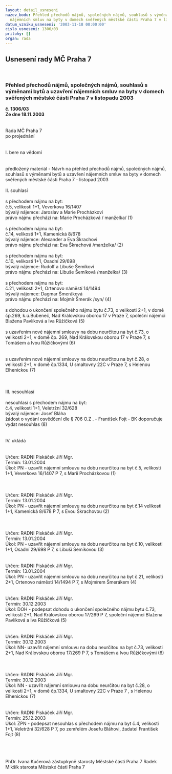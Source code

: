 ```yaml
---
layout: detail_usneseni
nazev_bodu: Přehled přechodů nájmů, společných nájmů, souhlasů s výměnami bytů a uzavření
  nájemních smluv na byty v domech svěřených městské části Praha 7 v listopadu 2003
datum_vzniku_usneseni: '2003-11-18 00:00:00'
cislo_usneseni: 1306/03
prilohy: []
organ: rada
---
```

<div id="ucUsn_pList" class="usn">
	<span><h2>Usnesení rady MČ Praha 7 </h2>
<br></span><div class="standBody">
<span><h3>Přehled přechodů nájmů, společných nájmů, souhlasů s výměnami bytů a uzavření nájemních smluv na byty v domech svěřených městské části Praha 7 v listopadu 2003</h3></span><div class="center">
		<strong>č. 1306/03</strong><br>
	</div>
<div class="center">
		<strong>Ze dne 18.11.2003</strong><br><br>
	</div>
<br>Rada MČ Praha 7<br>po projednání<br><br><br>I.	bere na vědomí<br><br> <br>předložený materiál - Návrh na přehled přechodů nájmů, společných nájmů, souhlasů s výměnami bytů a uzavření nájemních smluv na byty v domech svěřených městské části Praha 7 - listopad 2003<br><br>II.	souhlasí<br><br>s přechodem nájmu na byt:<br>č.5, velikosti 1+1, Veverkova 16/1407<br>bývalý nájemce: Jaroslav a Marie Procházkovi<br>právo nájmu přechází na: Marie Procházková / manželka/                                                             (1)<br><br>s přechodem nájmu na byt:<br>č.14, velikosti 1+1, Kamenická 8/678<br>bývalý nájemce: Alexander a Eva Škrachovi<br>právo nájmu přechází na: Eva Škrachová  /manželka/                                                                    (2)                                                                                     <br><br>s přechodem nájmu na byt:<br>č.10, velikosti  1+1, Osadní 29/698<br>bývalý nájemce: Rudolf a Libuše Šemíkovi<br>právo nájmu přechází na: Libuše Šemíková /manželka/                                                                 (3)                                                                            <br><br>s přechodem nájmu na byt:<br>č.21, velikosti 2+1, Ortenovo náměstí 14/1494<br>bývalý nájemce: Dagmar Šmeráková<br>právo nájmu přechází na: Mojmír Šmerák /syn/                                                                              (4)                                                                                    <br><br>s dohodou o ukončení společného nájmu bytu č.73, o velikosti 2+1, v domě čp.269, k.ú.Bubeneč, Nad Královskou oborou 17 v Praze 7, společní nájemci Blažena Pavlíková a  Iva Růžičková               (5)                                                                   <br><br>s uzavřením nové nájemní smlouvy na dobu neurčitou na byt č.73, o velikosti 2+1, v domě čp. 269, Nad Královskou oborou 17 v Praze 7, s Tomášem a Ivou Růžičkovými                                          (6)<br><br><br>s uzavřením nové nájemní smlouvy na dobu neurčitou na byt č.28,  o velikosti 2+1, v domě čp.1334, U smaltovny 22C v Praze 7, s Helenou Elhenickou (7)<br><br><br><br>III.	nesouhlasí<br><br>nesouhlasí s přechodem nájmu na byt:<br>č.4, velikosti 1+1, Veletržní 32/628<br>bývalý nájemce: Josef Bláha<br>žádost o vydání osvědčení dle § 706 O.Z . - František Fojt - BK doporučuje vydat nesouhlas (8)<br><br><br>IV.	ukládá <br><br> <br>Určen:	RADNI Piskáček Jiří Mgr.<br>Termín: 13.01.2004<br>Úkol:	PN - uzavřít nájemní smlouvu na dobu neurčitou na byt č.5, velikosti 1+1, Veverkova 16/1407 P 7, s Marií Procházkovou (1)        <br> <br><br> <br>Určen:	RADNI Piskáček Jiří Mgr.<br>Termín: 13.01.2004<br>Úkol:	PN - uzavřít nájemní smlouvu na dobu neurčitou na byt č.14 velikosti 1+1, Kamenická 8/678 P 7, s Evou Škrachovou (2)<br> <br><br> <br>Určen:	RADNI Piskáček Jiří Mgr.<br>Termín: 13.01.2004<br>Úkol:	PN - uzavřít nájemní smlouvu na dobu neurčitou na byt č.10, velikosti 1+1, Osadní 29/698 P 7, s Libuší Šemíkovou (3)<br> <br> <br>Určen:	RADNI Piskáček Jiří Mgr.<br>Termín: 13.01.2004<br>Úkol:	PN - uzavřít nájemní smlouvu na dobu neurčitou na byt č.21, velikosti 2+1, Ortenovo náměstí 14/1494 P 7, s Mojmírem Šmerákem (4)<br> <br> <br>Určen:	RADNI Piskáček Jiří Mgr.<br>Termín: 30.12.2003<br>Úkol:	DOH - podepsat dohodu o ukončení společného nájmu bytu č.73,  velikosti 2+1,  Nad Královskou oborou 17/269  P 7, společní nájemci Blažena Pavlíková a Iva Růžičková (5)<br> <br> <br>Určen:	RADNI Piskáček Jiří Mgr.<br>Termín: 30.12.2003<br>Úkol:	NN- uzavřít nájemní smlouvu na dobu neurčitou na byt č.73, velikosti 2+1, Nad Královskou oborou 17/269 P 7, s Tomášem  a Ivou  Růžičkovými (6)<br> <br> <br> <br>Určen:	RADNI Piskáček Jiří Mgr.<br>Termín: 30.12.2003<br>Úkol:	NN - uzavřít nájemní smlouvu na dobu neurčitou na byt č.28, o velikosti 2+1, v domě čp.1334, U smaltovny 22C v Praze 7 , s Helenou Elhenickou (7)<br> <br><br>Určen:	RADNI Piskáček Jiří Mgr.<br>Termín: 25.12.2003<br>Úkol:	ZPN - podepsat nesouhlas s přechodem nájmu na byt č.4, velikosti 1+1, Veletržní 32/628 P 7, po zemřelém Josefu Bláhovi, žadatel František Fojt  (8)<br> <br><br><br>	<br>PhDr. Ivana Kučerová zástupkyně starosty Městské části Praha 7	 Radek Mikšík starosta Městské části Praha 7<br>	<br><br>
</div>
</div>